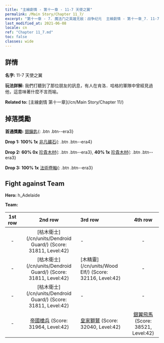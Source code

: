 ```yaml
---
title: "主線劇情 - 第十一章 - 11-7 天使之翼"
permalink: /Main Story/Chapter 11_7/
excerpt: "第十一章 - 7. 魔法门之英雄无敌：战争纪元  主線劇情 - 第十一章_7. 11-7 天使之翼"
last_modified_at: 2021-06-08
locale: cn
ref: "Chapter 11_7.md"
toc: false
classes: wide
---
```


## 詳情

 **名字:** 11-7 天使之翼

 **玩法詳解:** 我們打聽到了那位朋友的訊息，有人在肯洛．哈格的軍隊中曾經見過他，這意味著什麼不言而喻。

 **Related to:** [主線劇情 第十一章](/cn/Main Story/Chapter 11/)

## 掉落獎勵

 **首通獎勵:** [銀鑰匙](/cn/Items/con_693/){: .btn .btn--era3}

 **Drop 1:** **100% 1x** [非凡礦石](/cn/Items/mat_33/){: .btn .btn--era4}

 **Drop 2:** **60% 0x** [珍貴木材](/cn/Items/mat_27/){: .btn .btn--era3}, **40% 1x** [珍貴木材](/cn/Items/mat_27/){: .btn .btn--era3}

 **Drop 3:** **100% 1x** [法術卷軸](/cn/Items/con_694/){: .btn .btn--era3}


## Fight against Team
 **Hero:** h_Adelaide

 **Team:**


  | 1st row | 2nd row | 3rd row | 4th row |
  |:----:|:----:|:----|:----:|
  | - | [枯木衛士](/cn/units/Dendroid Guard/) (Score: 31811, Level:42)  | - | - |
  | - | [枯木衛士](/cn/units/Dendroid Guard/) (Score: 31811, Level:42)  | [木精靈](/cn/units/Wood Elf/) (Score: 32116, Level:42)  | - |
  | - | [枯木衛士](/cn/units/Dendroid Guard/) (Score: 31811, Level:42)  | - | - |
  | - | [帝國槍兵](/cn/units/Pikeman/) (Score: 31964, Level:42)  | [皇家獅鷲](/cn/units/Griffin/) (Score: 32040, Level:42)  | [銀翼飛馬](/cn/units/Pegasus/) (Score: 38521, Level:42)  |


